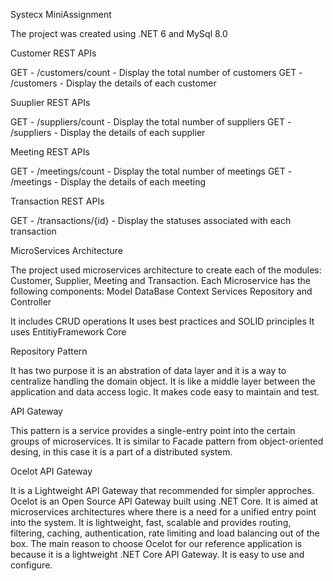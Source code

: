 Systecx MiniAssignment

The project was created using .NET 6 and MySql 8.0

Customer REST APIs

GET - /customers/count - Display the total number of customers
GET - /customers       - Display the details of each customer

Suuplier REST APIs

GET - /suppliers/count - Display the total number of suppliers
GET - /suppliers       - Display the details of each supplier

Meeting REST APIs

GET - /meetings/count - Display the total number of meetings
GET - /meetings       - Display the details of each meeting

Transaction REST APIs

GET - /transactions/{id} - Display the statuses associated with each transaction


MicroServices Architecture

The project used microservices architecture to create each of the modules: Customer, Supplier, Meeting and Transaction.
Each Microservice has the following components:
	Model 
	DataBase Context
	Services
	Repository and
	Controller

It includes CRUD operations
It uses best practices and SOLID principles
It uses EntitiyFramework Core


Repository Pattern

It has two purpose it is an abstration of data layer and it is a way to centralize handling the domain object. 
It is like a middle layer between the application and data access logic. It makes code easy to maintain and test.


API Gateway

This pattern is a service provides a single-entry point into the certain groups of microservices. 
It is similar to Facade pattern from object-oriented desing, in this case it is a part of a distributed system.


Ocelot API Gateway

It is a Lightweight API Gateway that recommended for simpler approches. Ocelot is an Open Source API Gateway built using .NET Core. 
It is aimed at microservices architectures where there is a need for a unified entry point into the system.
It is lightweight, fast, scalable and provides routing, filtering, caching, authentication, rate limiting and load balancing out of the box. 
The main reason to choose Ocelot for our reference application is because it is a lightweight .NET Core API Gateway. It is easy to use and configure.